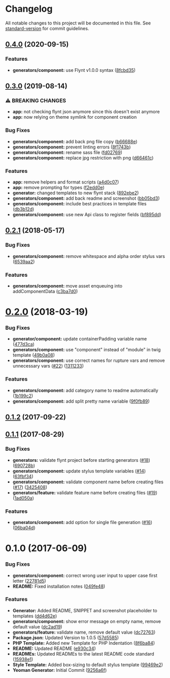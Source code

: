# Changelog

All notable changes to this project will be documented in this file. See [standard-version](https://github.com/conventional-changelog/standard-version) for commit guidelines.

## [0.4.0](https://github.com/flyntwp/generator-flynt/compare/v0.3.0...v0.4.0) (2020-09-15)


### Features

* **generators/component:** use Flynt v1.0.0 syntax ([8fcbd35](https://github.com/flyntwp/generator-flynt/commit/8fcbd353b30408d7a562685270dfae94c7ef53a9))

## [0.3.0](https://github.com/flyntwp/generator-flynt/compare/v0.2.1...v0.3.0) (2019-08-14)


### ⚠ BREAKING CHANGES

* **app:** not checking flynt json anymore since this doesn't exist anymore
* **app:** now relying on theme symlink for component creation

### Bug Fixes

* **generators/component:** add back png file copy ([b66688e](https://github.com/flyntwp/generator-flynt/commit/b66688e))
* **generators/component:** prevent linting errors ([8f1743b](https://github.com/flyntwp/generator-flynt/commit/8f1743b))
* **generators/component:** rename sass file ([fd02769](https://github.com/flyntwp/generator-flynt/commit/fd02769))
* **generators/component:** replace jpg restriction with png ([d66461c](https://github.com/flyntwp/generator-flynt/commit/d66461c))


### Features

* **app:** remove helpers and format scripts ([a4d0c07](https://github.com/flyntwp/generator-flynt/commit/a4d0c07))
* **app:** remove prompting for types ([f2edd0e](https://github.com/flyntwp/generator-flynt/commit/f2edd0e))
* **generator:** changed templates to new flynt stack ([892ebe2](https://github.com/flyntwp/generator-flynt/commit/892ebe2))
* **generators/component:** add back readme and screenshot ([bb05bd3](https://github.com/flyntwp/generator-flynt/commit/bb05bd3))
* **generators/component:** include best practices in template files ([db3b12d](https://github.com/flyntwp/generator-flynt/commit/db3b12d))
* **generators/component:** use new Api class to register fields ([bf895dd](https://github.com/flyntwp/generator-flynt/commit/bf895dd))

<a name="0.2.1"></a>
## [0.2.1](https://github.com/flyntwp/generator-flynt/compare/v0.2.0...v0.2.1) (2018-05-17)


### Bug Fixes

* **generators/component:** remove whitespace and alpha order stylus vars ([6539aa2](https://github.com/flyntwp/generator-flynt/commit/6539aa2))


### Features

* **generators/component:** move asset enqueuing into addComponentData ([c3ba7d0](https://github.com/flyntwp/generator-flynt/commit/c3ba7d0))



<a name="0.2.0"></a>
# [0.2.0](https://github.com/flyntwp/generator-flynt/compare/v0.1.2...v0.2.0) (2018-03-19)


### Bug Fixes

* **generator/component:** update containerPadding variable name ([477d3ca](https://github.com/flyntwp/generator-flynt/commit/477d3ca))
* **generators/component:** use "component" instead of "module" in twig template ([49b0a08](https://github.com/flyntwp/generator-flynt/commit/49b0a08))
* **generators/component:** use correct names for rupture vars and remove unnecessary vars ([#22](https://github.com/flyntwp/generator-flynt/issues/22)) ([1311233](https://github.com/flyntwp/generator-flynt/commit/1311233))


### Features

* **generators/component:** add category name to readme automatically ([1b199c2](https://github.com/flyntwp/generator-flynt/commit/1b199c2))
* **generators/component:** add split pretty name variable ([9f0fb89](https://github.com/flyntwp/generator-flynt/commit/9f0fb89))



<a name="0.1.2"></a>
## [0.1.2](https://github.com/flyntwp/generator-flynt/compare/v0.1.1...v0.1.2) (2017-09-22)



<a name="0.1.1"></a>
## [0.1.1](https://github.com/flyntwp/generator-flynt/compare/v0.1.0...v0.1.1) (2017-08-29)


### Bug Fixes

* **generators:** validate flynt project before starting generators ([#18](https://github.com/flyntwp/generator-flynt/issues/18)) ([690728b](https://github.com/flyntwp/generator-flynt/commit/690728b))
* **generators/component:** update stylus template variables ([#14](https://github.com/flyntwp/generator-flynt/issues/14)) ([63fbf34](https://github.com/flyntwp/generator-flynt/commit/63fbf34))
* **generators/component:** validate component name before creating files ([#17](https://github.com/flyntwp/generator-flynt/issues/17)) ([3425408](https://github.com/flyntwp/generator-flynt/commit/3425408))
* **generators/feature:** validate feature name before creating files ([#19](https://github.com/flyntwp/generator-flynt/issues/19)) ([1ad050a](https://github.com/flyntwp/generator-flynt/commit/1ad050a))


### Features

* **generators/component:** add option for single file generation ([#16](https://github.com/flyntwp/generator-flynt/issues/16)) ([06ba04d](https://github.com/flyntwp/generator-flynt/commit/06ba04d))



<a name="0.1.0"></a>
# 0.1.0 (2017-06-09)


### Bug Fixes

* **generators/component:** correct wrong user input to upper case first letter ([22781d5](https://github.com/flyntwp/generator-flynt/commit/22781d5))
* **README:** Fixed installation notes ([049fe48](https://github.com/flyntwp/generator-flynt/commit/049fe48))


### Features

* **Generator:** Added README, SNIPPET and screenshot placeholder to templates ([dd4d62e](https://github.com/flyntwp/generator-flynt/commit/dd4d62e))
* **generators/component:** show error message on empty name, remove default value ([dc2ad19](https://github.com/flyntwp/generator-flynt/commit/dc2ad19))
* **generators/feature:** validate name, remove default value ([dc72763](https://github.com/flyntwp/generator-flynt/commit/dc72763))
* **Package.json:** Updated Version to 1.0.5 ([57d5585](https://github.com/flyntwp/generator-flynt/commit/57d5585))
* **PHP Template:** Added new Template for PHP Indentation ([8f6ba84](https://github.com/flyntwp/generator-flynt/commit/8f6ba84))
* **README:** Updated README ([e930c34](https://github.com/flyntwp/generator-flynt/commit/e930c34))
* **READMEs:** Updated READMEs to the latest README code standard ([15938e1](https://github.com/flyntwp/generator-flynt/commit/15938e1))
* **Style Template:** Added box-sizing to default stylus template ([99469e2](https://github.com/flyntwp/generator-flynt/commit/99469e2))
* **Yeoman Generator:** Initial Commit ([9256a6f](https://github.com/flyntwp/generator-flynt/commit/9256a6f))
